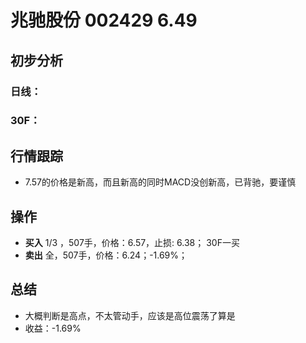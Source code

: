 # 兆驰股份 002429 6.49
## 初步分析
### 日线：
  
### 30F：
  
## 行情跟踪
  - 7.57的价格是新高，而且新高的同时MACD没创新高，已背驰，要谨慎
## 操作
  - **买入** 1/3 ，507手，价格：6.57，止损: 6.38； 30F一买
  - **卖出** 全，507手，价格：6.24；-1.69%；

## 总结
  - 大概判断是高点，不太管动手，应该是高位震荡了算是
  - 收益：-1.69%